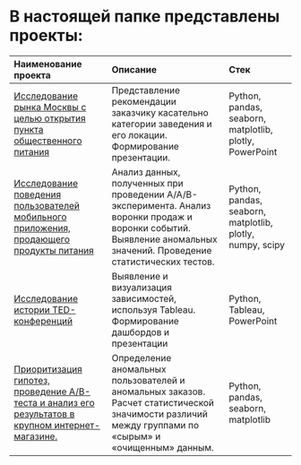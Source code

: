 # В настоящей папке представлены проекты:
Наименование проекта | Описание| Стек |
|:-----|:----|:----|
[Исследование рынка Москвы с целью открытия пункта общественного питания]( https://github.com/AlexandrCherezov/Portfolio/tree/ac0651ea20a3a3f19e487df806223729b16bab19/Project_1) | Представление рекомендации заказчику касательно категории заведения и его локации. Формирование презентации. |Python, pandas, seaborn, matplotlib, plotly, PowerPoint  |
[Исследование поведения пользователей мобильного приложения, продающего продукты питания]([https://github.com/AlexandrCherezov/Portfolio/tree/ac0651ea20a3a3f19e487df806223729b16bab19/Project_2](https://github.com/AlexandrCherezov/yandex_practicum/tree/main/Мобильное_приложение))| Анализ данных, полученных при проведении A/A/B-эксперимента. Анализ воронки продаж и воронки событий. Выявление аномальных значений. Проведение статистических тестов. | Python, pandas, seaborn, matplotlib, plotly, numpy, scipy|
[Исследование истории TED-конференций](https://github.com/AlexandrCherezov/Portfolio/tree/925cc6725cc37fbeae7efa90bad00a6bf02db77b/Project_3) | Выявление и визуализация зависимостей, используя Tableau. Формирование дашбордов и презентации|Python, Tableau, PowerPoint|
[Приоритизация гипотез, проведение A/B-теста и анализ его результатов в крупном интернет-магазине.](https://github.com/AlexandrCherezov/Portfolio/tree/1dff44303aa32aca45521f673b396a11faac10d5/Project_4) | Определение аномальных пользователей и аномальных заказов. Расчет статистической значимости различий между группами по «сырым» и «очищенным» данным. | Python, pandas, seaborn, matplotlib |


